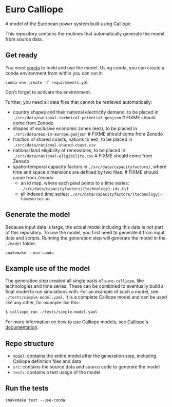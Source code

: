 # Euro Calliope

A model of the European power system built using Calliope.

This repository contains the routines that automatically generate the model from source data.

## Get ready

You need [conda](https://conda.io/docs/index.html) to build and use the model. Using conda, you can create a conda environment from within you can run it:

    conda env create -f requirements.yml

Don't forget to activate the environment.

Further, you need all data files that cannot be retrieved automatically:

* country shapes and their national electricity demand, to be placed in `./src/data/national-technical-potential.geojson` # FIXME should come from Zenodo
* shapes of exclusive economic zones (eez), to be placed in `./src/data/eez-in-europe.geojson` # FIXME should come from Zenodo
* fraction of shared coasts, nations to eez, to be placed in `./src/data/national-shared-coast.csv`
* national land eligibility of renewables, to be placed in `./src/data/national-eligibility.csv` # FIXME should come from Zenodo
* spatio-temporal capacity factors in `./src/data/capacityfactors/`, where time and space dimensions are defined by two files: # FIXME should come from Zenodo
    * an id map, where each pixel points to a time series: `./src/data/capacityfactors/{technology}-ids.tif`
    * all indexed time series: `./src/data/capacityfactors/{technology}-timeseries.nc`

## Generate the model

Because input data is large, the actual model including this data is not part of this repository. To use the model, you first need to generate it from input data and scripts. Running the generation step will generate the model in the `./model` folder.

    snakemake --use-conda

## Example use of the model

The generation step created all single parts of `euro-calliope`, like technologies and time series. These can be combined to eventually build a final model to run simulations with. For an example of such a model, see `./tests/simple-model.yaml`. It is a complete Calliope model and can be used like any other, for example like this:

```Bash
$ calliope run ./tests/simple-model.yaml
```

For more information on how to use Calliope models, see [Calliope's documentation](https://www.callio.pe).

## Repo structure

* `model`: contains the entire model after the generation step, including Calliope definition files and data
* `src`: contains the source data and source code to generate the model
* `tests`: contains a test usage of the model

## Run the tests

    snakemake test --use-conda
